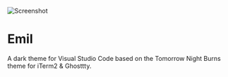 ![Screenshot](./Screnshot.png)

# Emil

A dark theme for Visual Studio Code based on the Tomorrow Night Burns theme for iTerm2 & Ghosttty.
